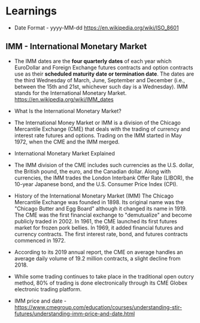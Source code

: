 # Learnings

* Date Format - yyyy-MM-dd <https://en.wikipedia.org/wiki/ISO_8601>

## IMM -  International Monetary Market

* The IMM dates are the **four quarterly dates** of each year which EuroDollar and Foreign Exchange futures contracts and option contracts use as their **scheduled maturity date or termination date**. The dates are the third Wednesday of March, June, September and December (i.e., between the 15th and 21st, whichever such day is a Wednesday). IMM stands for the International Monetary Market. <https://en.wikipedia.org/wiki/IMM_dates>

* What Is the International Monetary Market?
* The International Money Market or IMM is a division of the Chicago Mercantile Exchange (CME) that deals with the trading of currency and interest rate futures and options. Trading on the IMM started in May 1972, when the CME and the IMM merged.

* International Monetary Market Explained
* The IMM division of the CME includes such currencies as the U.S. dollar, the British pound, the euro, and the Canadian dollar. Along with currencies, the IMM trades the London Interbank Offer Rate (LIBOR), the 10-year Japanese bond, and the U.S. Consumer Price Index (CPI).

* History of the International Monetary Market (IMM)
The Chicago Mercantile Exchange was founded in 1898. Its original name was the "Chicago Butter and Egg Board" although it changed its name in 1919. The CME was the first financial exchange to "demutualize" and become publicly traded in 2002. In 1961, the CME launched its first futures market for frozen pork bellies. In 1969, it added financial futures and currency contracts. The first interest rate, bond, and futures contracts commenced in 1972.

* According to its 2019 annual report, the CME on average handles an average daily volume of 19.2 million contracts, a slight decline from 2018.

* While some trading continues to take place in the traditional open outcry method, 80% of trading is done electronically through its CME Globex electronic trading platform.

* IMM price and date - <https://www.cmegroup.com/education/courses/understanding-stir-futures/understanding-imm-price-and-date.html>